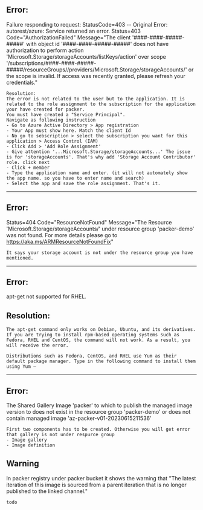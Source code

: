 
## Error: 
Failure responding to request: StatusCode=403 -- Original Error: autorest/azure: Service returned an error. Status=403 Code="AuthorizationFailed" Message="The client '####-####-#####-#####' with object id '####-####-#####-#####' does not have authorization to perform action 'Microsoft.Storage/storageAccounts/listKeys/action' over scope '/subscriptions/####-####-#####-#####/resourceGroups/<resource-group-name>/providers/Microsoft.Storage/storageAccounts/<storage account name>' or the scope is invalid. If access was recently granted, please refresh your credentials."
  ```
Resolution: 
The error is not related to the user but to the application. It is related to the role assignment to the subscription for the application your have created for packer. 
You must have created a "Service Principal". 
Navigate as following instruction
- Go to Azure Active Directory > App registration
- Your App must show here. Match the client Id
- No go to sebscription > select the subscription you want for this application > Access Control (IAM)
- Click Add > 'Add Role Assignment'
- Give attention '...Microsoft.Storage/storageAccounts...' The issue is for 'storageAccounts'. That's why add 'Storage Account Contributor' role. click next 
- Click + member
- Type the application name and enter. (it will not automately show the app name. so you have to enter name and search)
- Select the app and save the role assignment. That's it. 
 ```
-----------
  ## Error:
  Status=404 Code="ResourceNotFound" Message="The Resource 'Microsoft.Storage/storageAccounts/<storage account name>' under resource group 'packer-demo' was not found. For more details please go to https://aka.ms/ARMResourceNotFoundFix"
  
  ```
  It says your storage account is not under the resource group you have mentioned. 
  ```
  ----------------
  
  ## Error:
  apt-get not supported for RHEL. 
  
  ## Resolution:  
  ```
  The apt-get command only works on Debian, Ubuntu, and its derivatives. If you are trying to install rpm-based operating systems such as Fedora, RHEL and CentOS, the command will not work. As a result, you will receive the error.

  Distributions such as Fedora, CentOS, and RHEL use Yum as their default package manager. Type in the following command to install them using Yum –
  ```
  ----------------
  
  ## Error:
  The Shared Gallery Image 'packer' to which to publish the managed image version to does not exist in the resource group 'packer-demo' or does not contain managed image 'az-packer-v01-20230615211536'
  
  ```
  First two components has to be created. Otherwise you will get error that gallery is not under respurce group 
- Image gallery  
- Image definition 
  
  ```

## Warning
In packer registry under packer bucket it shows the warning that "The latest iteration of this image is sourced from a parent iteration that is no longer published to the linked channel."
```
todo
```
